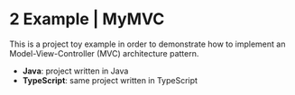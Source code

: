 # 2 Example | MyMVC

This is a project toy example in order to demonstrate how to implement an Model-View-Controller (MVC) architecture pattern.

 - **Java**: project written in Java
 - **TypeScript**: same project written in TypeScript